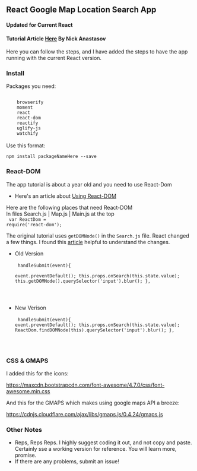 ## React Google Map Location Search App 
#### Updated for Current React

#### Tutorial Article <a href="http://tutorialzine.com/2015/04/first-webapp-react/#comment-720101">Here</a> By  Nick Anastasov
Here you can follow the steps, and I have added the steps to have the app running with the current React version.


### Install 
Packages you need: <br>

<code> 
    browserify 
    moment
    react
    react-dom
    reactify
    uglify-js
    watchify
</code><br>
Use this format:<br>
<code>
npm install packageNameHere --save
</code>

### React-DOM 
The app tutorial is about a year old and you need to use React-Dom
- Here's an article about <a href="https://www.npmjs.com/package/react-dom">Using React-DOM</a><br>

Here are the following places that need React-DOM <br> 
In files Search.js | Map.js | Main.js
at the top <br>
<code> 
var ReactDom = require('react-dom');</code><br>

The original tutorial uses <code>getDOMNode()</code> in the <code>Search.js</code> file. 
React changed a few things. I found this <a href="http://stackoverflow.com/questions/33031516/reactjs-finddomnode-and-getdomnode-are-not-functions">article</a> helpful to understand the changes.

- Old Version <br>
<code><br>
handleSubmit(event){	
  	event.preventDefault();
		this.props.onSearch(this.state.value);
		this.getDOMNode().querySelector('input').blur();
},
</code>

- New Verison<br>
<code><br>
handleSubmit(event){
        event.preventDefault();
        this.props.onSearch(this.state.value);
        ReactDom.findDOMNode(this).querySelector('input').blur();
},
</code>

### CSS & GMAPS
I added this for the icons:

https://maxcdn.bootstrapcdn.com/font-awesome/4.7.0/css/font-awesome.min.css

And this for the GMAPS which makes using google maps API a breeze:

https://cdnjs.cloudflare.com/ajax/libs/gmaps.js/0.4.24/gmaps.js


### Other Notes 
- Reps, Reps Reps. I highly suggest coding it out, and not copy and paste. Certainly sse a working version for reference. 
You will learn more, promise. 
- If there are any problems, submit an issue! 


